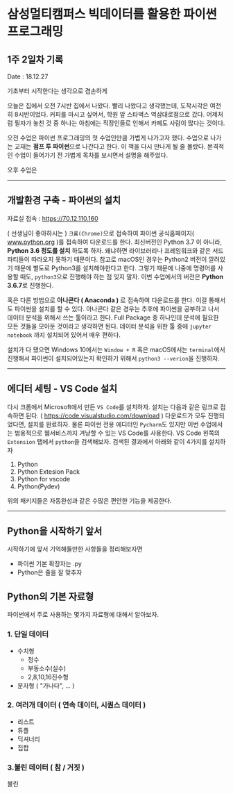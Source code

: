 # 삼성멀티캠퍼스 빅데이터를 활용한 파이썬 프로그래밍

## 1주 2일차 기록

Date : 18.12.27

기초부터 시작한다는 생각으로 겸손하게

오늘은 집에서 오전 7시반 집에서 나왔다. 빨리 나왔다고 생각했는데, 도착시각은 여전히 8시반이었다. 커피를 마시고 싶어서, 학원 앞 스타벅스 역삼대로점으로 갔다. 어제처럼 필자가 놓친 것 중 하나는 아침에는 직장인들로 인해서 카페도 사람이 많다는 것이다.

오전 수업은 파이썬 프로그래밍의 첫 수업인만큼 가볍게 나가고자 했다. 수업으로 나가는 교재는 **점프 투 파이썬**으로 나간다고 한다. 이 책을 다시 만나게 될 줄 몰랐다. 본격적인 수업이 들어가기 전 가볍게 목차를 보시면서 설명을 해주었다. 

오후 수업은 

---

## 개발환경 구축 - 파이썬의 설치

자료실 접속 : https://70.12.110.160

( 선생님이 좋아하시는 ) `크롬(Chrome)`으로 접속하여 파이썬 공식홈페이지( www.python.org )를 접속하여 다운로드를 한다. 최신버전인 Python 3.7 이 아니라, **Python 3.6 정도를 설치** 하도록 하자. 왜냐하면 라이브러리나 프레임워크와 같은 서드파티들이 따라오지 못하기 때문이다. 참고로 macOS인 경우는 Python2 버전이 깔려있기 때문에 별도로 Python3를 설치해야한다고 한다. 그렇기 때문에 나중에 명령어를 사용할 때도, `python3`으로 진행해야 하는 점 잊지 말자. 이번 수업에서의 버전은 **Python 3.6.7**로 진행한다.

혹은 다른 방법으로 **아나콘다 ( Anaconda )** 로 접속하여 다운로드를 한다. 이걸 통해서도 파이썬을 설치를 할 수 있다. 아나콘다 같은 경우는 추후에 파이썬을 공부하고 나서 데이터 분석을 위해서 쓰는 툴이라고 한다. Full Package 중 하나인데 분석에 필요한 모든 것들을 모아둔 것이라고 생각하면 된다. 데이터 분석을 위한 툴 중에 `jupyter notebook` 까지 설치되어 있어서 매우 편하다.

설치가 다 됐으면 Windows 10에서는 `Window + R` 혹은 macOS에서는 `terminal`에서 진행해서 파이썬이 설치되어있는지 확인하기 위해서 `python3 --verion`을 진행하자.

---

## 에디터 세팅 - VS Code 설치

다시 크롬에서 Microsoft에서 만든 `VS Code`를 설치하자. 설치는 다음과 같은 링크로 접속하면 된다. ( https://code.visualstudio.com/download ) 다운로드가 모두 진행되었다면, 설치를 완료하자. 물론 파이썬 전용 에디터인 `Pycharm`도 있지만 이번 수업에서는 범용적으로 웹서비스까지 겨냥할 수 있는 VS Code를 사용한다. VS Code 왼쪽의 `Extension` 탭에서 `python`을 검색해보자. 검색된 결과에서 아래와 같이 4가지를 설치하자

 1. Python
 2. Python Extesion Pack
 3. Python for vscode
 4. Python(Pydev) 

위의 패키지들은 자동완성과 같은 수많은 편안한 기능을 제공한다.

---

## Python을 시작하기 앞서
시작하기에 앞서 기억해둘만한 사항들을 정리해보자면
- 파이썬 기본 확장자는 .py
- Python은 줄을 잘 맞추자

## Python의 기본 자료형
파이썬에서 주로 사용하는 몇가지 자료형에 대해서 알아보자.

### 1. 단일 데이터
- 수치형
    - 정수
    - 부동소수(실수)
    - 2,8,10,16진수형  
- 문자형 ( "가나다", ... )

### 2. 여러개 데이터 ( 연속 데이터, 시퀀스 데이터 )
- 리스트  
- 튜플  
- 딕셔너리  
- 집합  

### 3.불린 데이터 ( 참 / 거짓 )
불린
